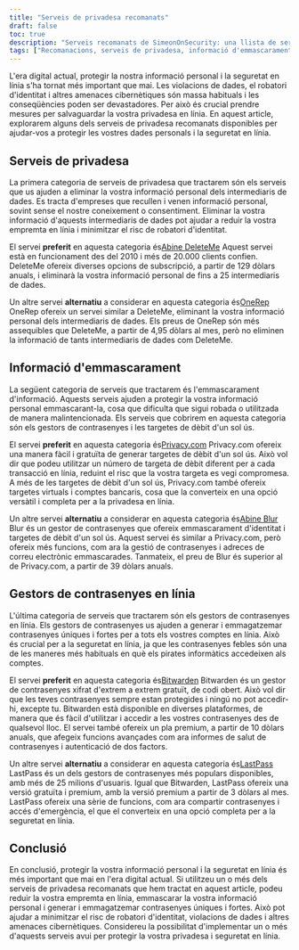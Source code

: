 ```yaml
---
title: "Serveis de privadesa recomanats"
draft: false
toc: true
description: "Serveis recomanats de SimeonOnSecurity: una llista de serveis de privadesa de confiança, solucions d'emmascarament d'informació i gestors de contrasenyes en línia per protegir les vostres dades personals i la seguretat en línia. Descobriu les opcions preferides per suprimir registres dels principals intermediaris de dades, generar targetes de dèbit d'un sol ús, gestionar contrasenyes i molt més."
tags: ["Recomanacions, serveis de privadesa, informació d'emmascarament, gestors de contrasenyes en línia, Abine DeleteMe, OneRep, Abine Blur, Privacy.com, BitWarden, E2E Encrypted, gestor de contrasenyes en línia"]
---
```

 L'era digital actual, protegir la nostra informació personal i la seguretat en línia s'ha tornat més important que mai. Les violacions de dades, el robatori d'identitat i altres amenaces cibernètiques són massa habituals i les conseqüències poden ser devastadores. Per això és crucial prendre mesures per salvaguardar la vostra privadesa en línia. En aquest article, explorarem alguns dels serveis de privadesa recomanats disponibles per ajudar-vos a protegir les vostres dades personals i la seguretat en línia.

## Serveis de privadesa

La primera categoria de serveis de privadesa que tractarem són els serveis que us ajuden a eliminar la vostra informació personal dels intermediaris de dades. Es tracta d'empreses que recullen i venen informació personal, sovint sense el nostre coneixement o consentiment. Eliminar la vostra informació d'aquests intermediaris de dades pot ajudar a reduir la vostra empremta en línia i minimitzar el risc de robatori d'identitat.

El servei **preferit** en aquesta categoria és[Abine DeleteMe](https://joindeleteme.com/refer?coupon=RFR-40867-7DWHR4) Aquest servei està en funcionament des del 2010 i més de 20.000 clients confien. DeleteMe ofereix diverses opcions de subscripció, a partir de 129 dòlars anuals, i eliminarà la vostra informació personal de fins a 25 intermediaris de dades.

Un altre servei **alternatiu** a considerar en aquesta categoria és[OneRep](https://onerep.com) OneRep ofereix un servei similar a DeleteMe, eliminant la vostra informació personal dels intermediaris de dades. Els preus de OneRep són més assequibles que DeleteMe, a partir de 4,95 dòlars al mes, però no eliminen la informació de tants intermediaris de dades com DeleteMe.

## Informació d'emmascarament

La següent categoria de serveis que tractarem és l'emmascarament d'informació. Aquests serveis ajuden a protegir la vostra informació personal emmascarant-la, cosa que dificulta que sigui robada o utilitzada de manera malintencionada. Els serveis que cobrirem en aquesta categoria són els gestors de contrasenyes i les targetes de dèbit d'un sol ús.

El servei **preferit** en aquesta categoria és[Privacy.com](https://privacy.com/join/SU86Y) Privacy.com ofereix una manera fàcil i gratuïta de generar targetes de dèbit d'un sol ús. Això vol dir que podeu utilitzar un número de targeta de dèbit diferent per a cada transacció en línia, reduint el risc que la vostra targeta es vegi compromesa. A més de les targetes de dèbit d'un sol ús, Privacy.com també ofereix targetes virtuals i comptes bancaris, cosa que la converteix en una opció versàtil i completa per a la privadesa en línia.

Un altre servei **alternatiu** a considerar en aquesta categoria és[Abine Blur](https://dnt.abine.com/#/ref_register/pC8ZbvQtt) Blur és un gestor de contrasenyes que ofereix emmascarament d'identitat i targetes de dèbit d'un sol ús. Aquest servei és similar a Privacy.com, però ofereix més funcions, com ara la gestió de contrasenyes i adreces de correu electrònic emmascarades. Tanmateix, el preu de Blur és superior al de Privacy.com, a partir de 39 dòlars anuals.

## Gestors de contrasenyes en línia

L'última categoria de serveis que tractarem són els gestors de contrasenyes en línia. Els gestors de contrasenyes us ajuden a generar i emmagatzemar contrasenyes úniques i fortes per a tots els vostres comptes en línia. Això és crucial per a la seguretat en línia, ja que les contrasenyes febles són una de les maneres més habituals en què els pirates informàtics accedeixen als comptes.

El servei **preferit** en aquesta categoria és[Bitwarden](https://bitwarden.com) Bitwarden és un gestor de contrasenyes xifrat d'extrem a extrem gratuït, de codi obert. Això vol dir que les teves contrasenyes sempre estan protegides i ningú no pot accedir-hi, excepte tu. Bitwarden està disponible en diverses plataformes, de manera que és fàcil d'utilitzar i accedir a les vostres contrasenyes des de qualsevol lloc. El servei també ofereix un pla premium, a partir de 10 dòlars anuals, que afegeix funcions avançades com ara informes de salut de contrasenyes i autenticació de dos factors.

Un altre servei **alternatiu** a considerar en aquesta categoria és[LastPass](https://www.lastpass.com/) LastPass és un dels gestors de contrasenyes més populars disponibles, amb més de 25 milions d'usuaris. Igual que Bitwarden, LastPass ofereix una versió gratuïta i premium, amb la versió premium a partir de 3 dòlars al mes. LastPass ofereix una sèrie de funcions, com ara compartir contrasenyes i accés d'emergència, el que el converteix en una opció completa per a la seguretat en línia.

## Conclusió

En conclusió, protegir la vostra informació personal i la seguretat en línia és més important que mai en l'era digital actual. Si utilitzeu un o més dels serveis de privadesa recomanats que hem tractat en aquest article, podeu reduir la vostra empremta en línia, emmascarar la vostra informació personal i generar i emmagatzemar contrasenyes úniques i fortes. Això pot ajudar a minimitzar el risc de robatori d'identitat, violacions de dades i altres amenaces cibernètiques. Considereu la possibilitat d'implementar un o més d'aquests serveis avui per protegir la vostra privadesa i seguretat en línia.

